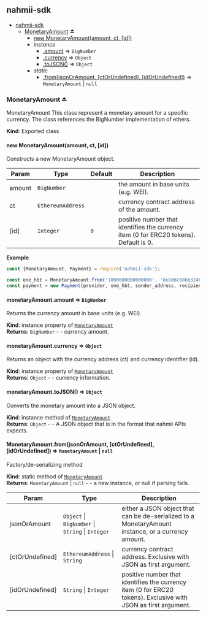 <a name="module_nahmii-sdk"></a>

## nahmii-sdk

* [nahmii-sdk](#module_nahmii-sdk)
    * [MonetaryAmount](#exp_module_nahmii-sdk--MonetaryAmount) ⏏
        * [new MonetaryAmount(amount, ct, [id])](#new_module_nahmii-sdk--MonetaryAmount_new)
        * _instance_
            * [.amount](#module_nahmii-sdk--MonetaryAmount+amount) ⇒ <code>BigNumber</code>
            * [.currency](#module_nahmii-sdk--MonetaryAmount+currency) ⇒ <code>Object</code>
            * [.toJSON()](#module_nahmii-sdk--MonetaryAmount+toJSON) ⇒ <code>Object</code>
        * _static_
            * [.from(jsonOrAmount, [ctOrUndefined], [idOrUndefined])](#module_nahmii-sdk--MonetaryAmount.from) ⇒ <code>MonetaryAmount</code> \| <code>null</code>

<a name="exp_module_nahmii-sdk--MonetaryAmount"></a>

### MonetaryAmount ⏏
MonetaryAmount
This class represent a monetary amount for a specific currency.
The class references the BigNumber implementation of ethers.

**Kind**: Exported class  
<a name="new_module_nahmii-sdk--MonetaryAmount_new"></a>

#### new MonetaryAmount(amount, ct, [id])
Constructs a new MonetaryAmount object.


| Param | Type | Default | Description |
| --- | --- | --- | --- |
| amount | <code>BigNumber</code> |  | the amount in base units (e.g. WEI). |
| ct | <code>EthereumAddress</code> |  | currency contract address of the amount. |
| [id] | <code>Integer</code> | <code>0</code> | positive number that identifies the currency item (0 for ERC20 tokens). Default is 0. |

**Example**  
```js
const {MonetaryAmount, Payment} = require('nahmii-sdk');

const one_hbt = MonetaryAmount.from('1000000000000000', '0xDd6C68bb32462e01705011a4e2Ad1a60740f217F', 0);
const payment = new Payment(provider, one_hbt, sender_address, recipient_address);
```
<a name="module_nahmii-sdk--MonetaryAmount+amount"></a>

#### monetaryAmount.amount ⇒ <code>BigNumber</code>
Returns the currency amount in base units (e.g. WEI).

**Kind**: instance property of [<code>MonetaryAmount</code>](#exp_module_nahmii-sdk--MonetaryAmount)  
**Returns**: <code>BigNumber</code> - - currency amount.  
<a name="module_nahmii-sdk--MonetaryAmount+currency"></a>

#### monetaryAmount.currency ⇒ <code>Object</code>
Returns an object with the currency address (ct) and currency identifier (id).

**Kind**: instance property of [<code>MonetaryAmount</code>](#exp_module_nahmii-sdk--MonetaryAmount)  
**Returns**: <code>Object</code> - - currency information.  
<a name="module_nahmii-sdk--MonetaryAmount+toJSON"></a>

#### monetaryAmount.toJSON() ⇒ <code>Object</code>
Converts the monetary amount into a JSON object.

**Kind**: instance method of [<code>MonetaryAmount</code>](#exp_module_nahmii-sdk--MonetaryAmount)  
**Returns**: <code>Object</code> - - A JSON object that is in the format that nahmii APIs expects.  
<a name="module_nahmii-sdk--MonetaryAmount.from"></a>

#### MonetaryAmount.from(jsonOrAmount, [ctOrUndefined], [idOrUndefined]) ⇒ <code>MonetaryAmount</code> \| <code>null</code>
Factory/de-serializing method

**Kind**: static method of [<code>MonetaryAmount</code>](#exp_module_nahmii-sdk--MonetaryAmount)  
**Returns**: <code>MonetaryAmount</code> \| <code>null</code> - - a new instance, or null if parsing fails.  

| Param | Type | Description |
| --- | --- | --- |
| jsonOrAmount | <code>Object</code> \| <code>BigNumber</code> \| <code>String</code> \| <code>Integer</code> | either a JSON object that can be de-serialized to a MonetaryAmount instance, or a currency amount. |
| [ctOrUndefined] | <code>EthereumAddress</code> \| <code>String</code> | currency contract address. Exclusive with JSON as first argument. |
| [idOrUndefined] | <code>String</code> \| <code>Integer</code> | positive number that identifies the currency item (0 for ERC20 tokens). Exclusive with JSON as first argument. |

